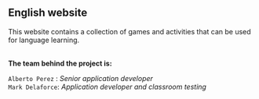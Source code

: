 ## English website
This website contains a collection of games and activities that can be used for language learning.  
<br>

**The team behind the project is:**  

`Alberto Perez` : *Senior application developer*  
`Mark Delaforce`: *Application developer and classroom testing*
